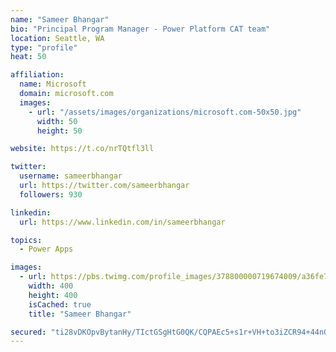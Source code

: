 ```yaml
---
name: "Sameer Bhangar"
bio: "Principal Program Manager - Power Platform CAT team"
location: Seattle, WA
type: "profile"
heat: 50

affiliation:
  name: Microsoft
  domain: microsoft.com
  images:
    - url: "/assets/images/organizations/microsoft.com-50x50.jpg"
      width: 50
      height: 50

website: https://t.co/nrTQtfl3ll

twitter:
  username: sameerbhangar
  url: https://twitter.com/sameerbhangar
  followers: 930

linkedin:
  url: https://www.linkedin.com/in/sameerbhangar

topics:
  - Power Apps

images:
  - url: https://pbs.twimg.com/profile_images/378800000719674009/a36fe7ddfab1778b76e5793772e43798_400x400.jpeg
    width: 400
    height: 400
    isCached: true
    title: "Sameer Bhangar"

secured: "ti28vDKOpvBytanHy/TIctGSgHtG0QK/CQPAEc5+s1r+VH+to3iZCR94+44nOf4FKFuZvuDbg4Xi3ItW25zAU8nPkXgbWxIcW0xvJiZFT8Pib/NyA/M8sM1qfDl0/73M8VzKTKyjbcJEe6GxFfxPFRNH++KrB9aSC31DfeISEih36zQhFnc54freptLidV74C8STbwFyLdl5C6tpyG6U8J6N31JE44sGiWboWLs7KyAAXDAUicSBgZOQyvrjRDyiythxxDBkXVhu7n3JKUpOA65IySC2pBf/zOri//1HSrniC4hH/e/orXE/9OLjAr7A/KSfOn6ohxaFnYaIGrkeICkktVHy47kgoaZtyGyYRQGu4mb5KR1KpxPBHJEXUqELLn0Hs3Xd+rWycKkw6rTrMg==;GINBN5hkqlaKbD9YWAtHlg=="
---
```


